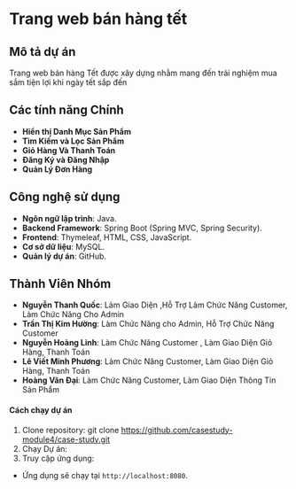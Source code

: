 # Trang web bán hàng tết
## Mô tả dự án
Trang web bán hàng Tết được xây dựng nhằm mang đến trải nghiệm mua sắm tiện lợi khi ngày tết sắp đến
## Các tính năng Chính
- **Hiển thị Danh Mục Sản Phẩm**
- **Tìm Kiếm và Lọc Sản Phẩm**
- **Giỏ Hàng Và Thanh Toán**
- **Đăng Ký và Đăng Nhập**
- **Quản Lý Đơn Hàng**
## Công nghệ sử dụng
- **Ngôn ngữ lập trình**: Java.
- **Backend Framework**: Spring Boot (Spring MVC, Spring Security).
- **Frontend**: Thymeleaf, HTML, CSS, JavaScript.
- **Cơ sở dữ liệu**: MySQL.
- **Quản lý dự án**: GitHub.
## Thành Viên Nhóm
- **Nguyễn Thanh Quốc**: Làm Giao Diện ,Hỗ Trợ Làm Chức Năng Customer, Làm Chức Năng Cho Admin
- **Trần Thị Kim Hường**: Làm Chức Năng cho Admin, Hỗ Trợ Chức Năng Customer
- **Nguyễn Hoàng Linh**: Làm Chức Năng Customer , Làm Giao Diện Giỏ Hàng, Thanh Toán
- **Lê Viết Minh Phương**: Làm Chức Năng Customer, Làm Giao Diện Giỏ Hàng, Thanh Toán
- **Hoàng Văn Đại**: Làm Chức Năng Customer, Làm Giao Diện Thông Tin Sản Phẩm
#### Cách chạy dự án
1. Clone repository:
   git clone https://github.com/casestudy-module4/case-study.git
2. Chạy Dự án:
3.  Truy cập ứng dụng:
- Ứng dụng sẽ chạy tại `http://localhost:8080`.
